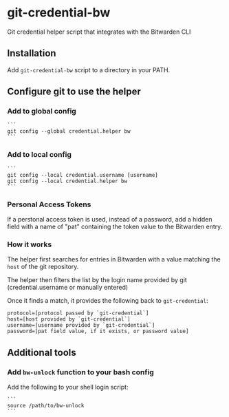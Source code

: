 # git-credential-bw
Git credential helper script that integrates with the Bitwarden CLI

## Installation
Add `git-credential-bw` script to a directory in your PATH.

## Configure git to use the helper
### Add to global config

    ```
    git config --global credential.helper bw
    ```

### Add to local config

    ```
    git config --local credential.username [username]
    git config --local credential.helper bw
    ```

### Personal Access Tokens
If a perstonal access token is used, instead of a password, add a hidden field with a name of "pat" containing the token value to the Bitwarden entry.

### How it works
The helper first searches for entries in Bitwarden with a value matching the `host` of the git repository.

The helper then filters the list by the login name provided by git (credential.username or manually entered)

Once it finds a match, it provides the following back to `git-credential`:

```
protocol=[protocol passed by `git-credential`]
host=[host provided by `git-credential`]
username=[username provided by `git-credential`]
password=[pat field value, if it exists, or password value]
```

## Additional tools
### Add `bw-unlock` function to your bash config
Add the following to your shell login script:

    ```
    source /path/to/bw-unlock
    ```
